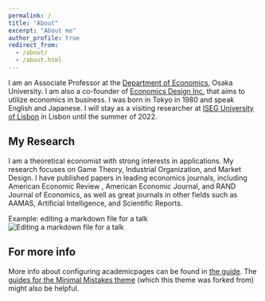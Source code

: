 ```yaml
---
permalink: /
title: "About"
excerpt: "About me"
author_profile: true
redirect_from: 
  - /about/
  - /about.html
---
```


I am an Associate Professor at the [Department of Economics](https://www.econ.osaka-u.ac.jp/en/), Osaka University. I am also a co-founder of [Economics Design Inc.](https://econ.news/) that aims to utilize economics in business. I was born in Tokyo in 1980 and speak English and Japanese. I will stay as a visiting researcher at [ISEG University of Lisbon](https://www.iseg.ulisboa.pt/) in Lisbon until the summer of 2022.

My Research
------ 
I am a theoretical economist with strong interests in applications. My research focuses on Game Theory, Industrial Organization, and Market Design. I have published papers in leading economics journals, including American Economic Review , American Economic Journal, and RAND Journal of Economics, as well as great journals in other fields such as AAMAS, Artificial Intelligence, and Scientific Reports. 
 

Example: editing a markdown file for a talk
![Editing a markdown file for a talk](/images/editing-talk.png)

For more info
------
More info about configuring academicpages can be found in [the guide](https://academicpages.github.io/markdown/). The [guides for the Minimal Mistakes theme](https://mmistakes.github.io/minimal-mistakes/docs/configuration/) (which this theme was forked from) might also be helpful.
